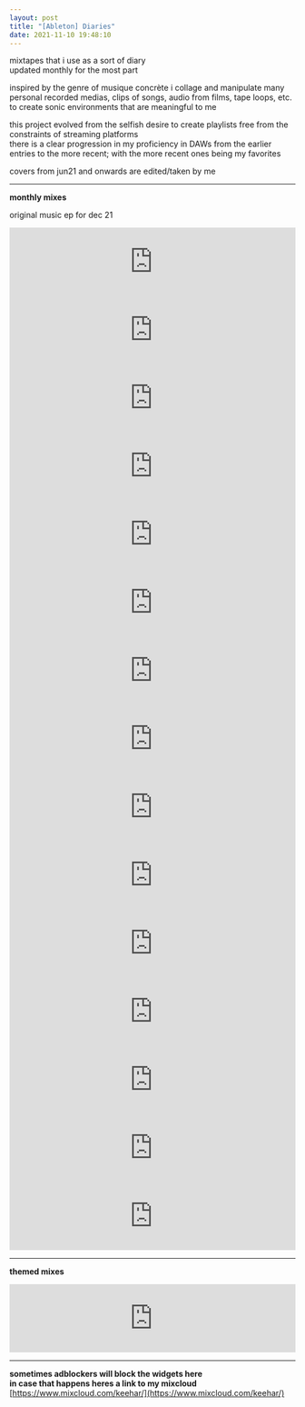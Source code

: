 ```yaml
---
layout: post
title: "[Ableton] Diaries"
date: 2021-11-10 19:48:10
---
```


mixtapes that i use as a sort of diary\
updated monthly for the most part

inspired by the genre of musique concrète i collage and manipulate many
personal recorded medias, clips of songs, audio from films, tape loops, etc.
to create sonic environments that are meaningful to me

this project evolved from the selfish desire to create playlists 
free from the constraints of streaming platforms\
there is a clear progression in my proficiency in DAWs from the
earlier entries to the more recent; with the more recent ones
being my favorites

covers from jun21 and onwards are edited/taken by me

---

**monthly mixes**

original music ep for dec 21

<!-- Dry Ep -->
<iframe width="100%" height="120" src="https://www.mixcloud.com/widget/iframe/?hide_cover=1&light=1&feed=%2Fkeehar%2Fdec212139dryep%2F" frameborder="0" ></iframe>

<!-- dec 21 -->
<iframe width="100%" height="120" src="https://www.mixcloud.com/widget/iframe/?hide_cover=1&feed=%2Fkeehar%2Fdec2110000yourandmineberlin%2F" frameborder="0" ></iframe>

<!-- nov 21 -->
<iframe width="100%" height="120" src="https://www.mixcloud.com/widget/iframe/?hide_cover=1&light=1&feed=%2Fkeehar%2Fnov2110001%2F" frameborder="0" ></iframe>

<!-- oct 21 -->
<iframe width="100%" height="120" src="https://www.mixcloud.com/widget/iframe/?hide_cover=1&light=1&feed=%2Fkeehar%2Foct212530waitingroom%2F" frameborder="0" ></iframe>

<!-- aug 21 -->
<iframe width="100%" height="120" src="https://www.mixcloud.com/widget/iframe/?hide_cover=1&light=1&feed=%2Fkeehar%2Faug212105feedbacker%2F" frameborder="0" ></iframe>

<!-- july 21 -->
<iframe width="100%" height="120" src="https://www.mixcloud.com/widget/iframe/?hide_cover=1&light=1&feed=%2Fkeehar%2Fjul21%2F" frameborder="0" ></iframe>

<!-- jun 21 -->
<iframe width="100%" height="120" src="https://www.mixcloud.com/widget/iframe/?hide_cover=1&light=1&feed=%2Fkeehar%2Fjun212735%2F" frameborder="0" ></iframe>

<!-- may 21 -->
<!-- maybe one day? -->

<!-- apr 21 -->
<iframe width="100%" height="120" src="https://www.mixcloud.com/widget/iframe/?hide_cover=1&light=1&feed=%2Fkeehar%2Fapr21_mixsotsugyou%2F" frameborder="0" ></iframe>

<!-- mar 21 -->
<iframe width="100%" height="120" src="https://www.mixcloud.com/widget/iframe/?hide_cover=1&light=1&feed=%2Fkeehar%2Fmar21_mix%2F" frameborder="0" ></iframe>

<!-- feb 21 -->
<iframe width="100%" height="120" src="https://www.mixcloud.com/widget/iframe/?hide_cover=1&light=1&feed=%2Fkeehar%2Ffeb21_mix%2F" frameborder="0" ></iframe>

<!-- jan 21 -->
<iframe width="100%" height="120" src="https://www.mixcloud.com/widget/iframe/?hide_cover=1&light=1&feed=%2Fkeehar%2Fjan21_mix%2F" frameborder="0" ></iframe>

<!-- dec 20 -->
<iframe width="100%" height="120" src="https://www.mixcloud.com/widget/iframe/?hide_cover=1&light=1&feed=%2Fkeehar%2Fdec20_mixlostfound%2F" frameborder="0" ></iframe>

<!-- nov 20 -->
<iframe width="100%" height="120" src="https://www.mixcloud.com/widget/iframe/?hide_cover=1&light=1&feed=%2Fkeehar%2Fnov20_mix%2F" frameborder="0" ></iframe>

<!-- oct 20 -->
<iframe width="100%" height="120" src="https://www.mixcloud.com/widget/iframe/?hide_cover=1&light=1&feed=%2Fkeehar%2Foct20_mix%2F" frameborder="0" ></iframe>

<!-- sep 20 -->
<iframe width="100%" height="120" src="https://www.mixcloud.com/widget/iframe/?hide_cover=1&light=1&feed=%2Fkeehar%2Fsep20_mix%2F" frameborder="0" ></iframe>

---

**themed mixes**

<!-- silent hill mix -->
<iframe width="100%" height="120" src="https://www.mixcloud.com/widget/iframe/?hide_cover=1&light=1&feed=%2Fkeehar%2Fsilenthill_mix%2F" frameborder="0" ></iframe>


---

**sometimes adblockers will block the widgets here**\
**in case that happens heres a link to my mixcloud**\
[https://www.mixcloud.com/keehar/](https://www.mixcloud.com/keehar/)
